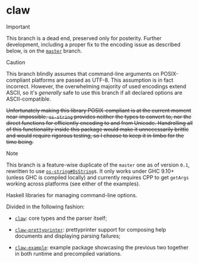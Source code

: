 # claw

> [!IMPORTANT]
> This branch is a dead end, preserved only for posterity.
> Further development, including a proper fix to the encoding issue as described below,
> is on the [`master`](https://github.com/BurningWitness/claw/tree/master) branch.

> [!CAUTION]
> This branch blindly assumes that command-line arguments on POSIX-compliant platforms
> are passed as UTF-8. This assumption is in fact incorrect.
> However, the overwhelming majority of used encodings extend ASCII, so
> it's *generally* safe to use this branch if all declared options are ASCII-compatible.
>
> ~~Unfortunately making this library POSIX-compliant is at the current moment
> near-impossible.  `os-string` provides neither the types to convert to, nor the
> direct functions for efficiently encoding to and from Unicode. Handrolling all of this
> functionality inside this package would make it unnecessarily brittle and would require
> rigorous testing, so I choose to keep it in limbo for the time being.~~

> [!NOTE]
> This branch is a feature-wise duplicate of the `master` one as of version `0.1`, rewritten to use
> [`os-string#OsString`](https://hackage.haskell.org/package/os-string-2.0.2.2/docs/System-OsString.html#t:OsString)s.
> It only works under GHC 9.10+ (unless GHC is compiled locally) and currently requires
> CPP to get `getArgs` working across platforms (see either of the examples).

Haskell libraries for managing command-line options.

Divided in the following fashion:

- [`claw`](/claw): core types and the parser itself;

- [`claw-prettyprinter`](/claw-prettyprinter): prettyprinter support for
  composing help documents and displaying parsing failures;

- [`claw-example`](/claw-example): example package showcasing the previous two
  together in both runtime and precompiled variations.
